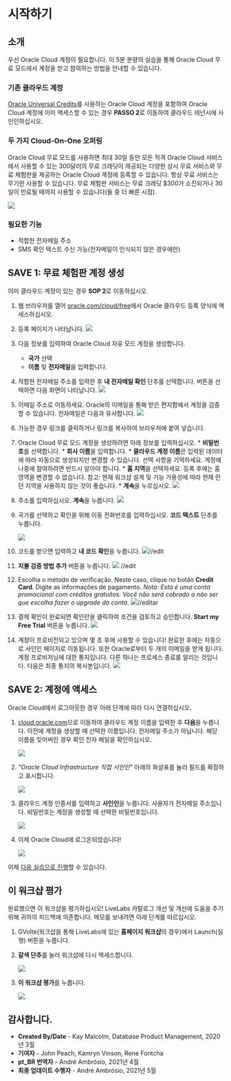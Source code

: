 # 시작하기

## 소개

우선 Oracle Cloud 계정이 필요합니다. 이 5분 분량의 실습을 통해 Oracle Cloud 무료 모드에서 계정을 받고 참여하는 방법을 안내할 수 있습니다.

### 기존 클라우드 계정

[Oracle Universal Credits](https://docs.oracle.com/en/cloud/get-started/subscriptions-cloud/csgsg/universal-credits.html)를 사용하는 Oracle Cloud 계정을 포함하여 Oracle Cloud 계정에 이미 액세스할 수 있는 경우 **PASSO 2**로 이동하여 클라우드 테넌시에 사인인하십시오.

### 두 가지 Cloud-On-One 오퍼링

Oracle Cloud 무료 모드를 사용하면 최대 30일 동안 모든 적격 Oracle Cloud 서비스에서 사용할 수 있는 300달러의 무료 크레딧이 제공되는 다양한 상시 무료 서비스와 무료 체험판을 제공하는 Oracle Cloud 계정에 등록할 수 있습니다. 항상 무료 서비스는 무기한 사용할 수 있습니다. 무료 체험판 서비스는 무료 크레딧 $300가 소진되거나 30일이 만료될 때까지 사용할 수 있습니다(둘 중 더 빠른 시점).

![](images/pt_BR-freetrial.png " ")

### 필요한 기능

*   적합한 전자메일 주소
*   SMS 확인 텍스트 수신 가능(전자메일이 인식되지 않은 경우에만)

## **SAVE 1**: 무료 체험판 계정 생성

이미 클라우드 계정이 있는 경우 **SOP 2**로 이동하십시오.

1.  웹 브라우저를 열어 [oracle.com/cloud/free](https://myservices.us.oraclecloud.com/mycloud/signup?language=pt_BR)에서 Oracle 클라우드 등록 양식에 액세스하십시오.
    
2.  등록 페이지가 나타납니다. ![](images/pt_BR-cloud-infrastructure.png " ")
    
3.  다음 정보를 입력하여 Oracle Cloud 자유 모드 계정을 생성합니다.
    
    *   **국가** 선택
    *   **이름** 및 **전자메일**을 입력합니다.
4.  적합한 전자메일 주소를 입력한 후 **내 전자메일 확인** 단추를 선택합니다. 버튼을 선택하면 다음 화면이 나타납니다. ![](images/pt_BR-verify-email.png " ")
    
5.  이메일 주소로 이동하세요. Oracle의 이메일을 통해 받은 편지함에서 계정을 검증할 수 있습니다. 전자메일은 다음과 유사합니다. ![](images/pt_BR-verification-mail.png " ")
    
6.  가능한 경우 링크를 클릭하거나 링크를 복사하여 브라우저에 붙여 넣습니다.
    
7.  Oracle Cloud 무료 모드 계정을 생성하려면 아래 정보를 입력하십시오. \* **비밀번호**를 선택합니다. \* **회사 이름**을 입력합니다. \* **클라우드 계정 이름**은 입력된 데이터에 따라 자동으로 생성되지만 변경할 수 있습니다. 선택 사항을 기억하세요. 계정에 나중에 참여하려면 반드시 알아야 합니다. \* **홈 지역**을 선택하세요. 등록 후에는 홈 영역을 변경할 수 없습니다. 참고: 현재 워크샵 설계 및 기능 가용성에 따라 현재 런던 지역을 사용하지 않는 것이 좋습니다. \* **계속**을 누르십시오. ![](images/pt_BR-account-info.png " ")
    
8.  주소를 입력하십시오. **계속**을 누릅니다. ![](images/pt_BR-free-tier-address.png " ")
    
9.  국가를 선택하고 확인을 위해 이동 전화번호를 입력하십시오. **코드 텍스트** 단추를 누릅니다.
    
    ![](images/pt_BR-free-tier-address-2.png " ")
    
10.  코드를 받으면 입력하고 **내 코드 확인**을 누릅니다. ![](images/pt_BR-free-tier-address-4.png " ")//edit
    
11.  **지불 검증 방법 추가** 버튼을 누릅니다. ![](images/pt_BR-free-tier-payment-1.png " ") //edit
    
12.  Escolha o método de verificação. Neste caso, clique no botão **Credit Card**. Digite as informações de pagamento. _Nota: Esta é uma conta promocional com créditos gratuitos. Você não será cobrado a não ser que escolha fazer o upgrade da conta_. ![](images/pt_BR-free-tier-payment-2.png " ")//editar
    
13.  결제 확인이 완료되면 확인란을 클릭하여 조건을 검토하고 승인합니다. **Start my Free Trial** 버튼을 누릅니다. ![](images/pt_BR-free-tier-agreement.png " ")
    
14.  계정이 프로비전되고 있으며 몇 초 후에 사용할 수 있습니다! 완료한 후에는 자동으로 사인인 페이지로 이동됩니다. 또한 Oracle로부터 두 개의 이메일을 받게 됩니다. 계정 프로비저닝에 대한 통지입니다. 다른 하나는 프로세스 종료를 알리는 것입니다. 다음은 최종 통지의 복사본입니다. ![](images/pt_BR-account-provisioned.png " ")
    

## **SAVE 2**: 계정에 액세스

Oracle Cloud에서 로그아웃한 경우 아래 단계에 따라 다시 연결하십시오.

1.  [cloud.oracle.com](https://cloud.oracle.com)으로 이동하여 클라우드 계정 이름을 입력한 후 **다음**을 누릅니다. 이전에 계정을 생성할 때 선택한 이름입니다. 전자메일 주소가 아닙니다. 해당 이름을 잊어버린 경우 확인 전자 메일을 확인하십시오.
    
    ![](images/pt_BR-cloud-oracle.png " ")
    
2.  _"Oracle Cloud Infrastructure 직접 사인인"_ 아래의 화살표를 눌러 필드를 확장하고 표시합니다.
    
    ![](images/pt_BR-cloud-login-tenant.png " ")
    
3.  클라우드 계정 인증서를 입력하고 **사인인**을 누릅니다. 사용자가 전자메일 주소입니다. 비밀번호는 계정을 생성할 때 선택한 비밀번호입니다.
    
    ![](images/pt_BR-oci-signin.png " ")
    
4.  이제 Oracle Cloud에 로그온되었습니다!
    
    ![](images/pt_BR-oci-console-home-page.png " ")
    

이제 [다음 실습으로 진행](#next)할 수 있습니다.

## **이 워크샵 평가**

완료했으면 이 워크샵을 평가하십시오! LiveLabs 카탈로그 개선 및 개선에 도움을 주기 위해 귀하의 피드백에 의존합니다. 메모를 보내려면 아래 단계를 따르십시오.

1.  GVolte(워크샵을 통해 LiveLabs에 있는 **홈페이지 워크샵**의 경우)에서 Launch(실행) 버튼을 누릅니다.
    
2.  **갈색 단추**를 눌러 워크샵에 다시 액세스합니다.
    
    ![](images/pt_BR-workshop-homepage-2.png " ")
    
3.  **이 워크샵 평가**를 누릅니다.
    
    ![](images/pt_BR-rate-this-workshop.png " ")
    

## **감사합니다.**

*   **Created By/Date** - Kay Malcolm, Database Product Management, 2020년 3월
*   **기여자** - John Peach, Kamryn Vinson, Rene Fontcha
*   **pt\_BR 번역자** - André Ambrósio, 2021년 4월
*   **최종 업데이트 수행자** - André Ambrósio, 2021년 5월
